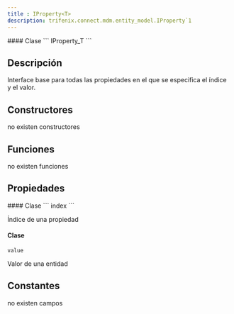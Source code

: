 ```yaml
---
title : IProperty<T>
description: trifenix.connect.mdm.entity_model.IProperty`1
---
```




<CodeBlock slots = 'heading, code' repeat = '1' languages = 'C#' />
#### Clase
```
IProperty_T
```

## Descripción
Interface base para todas las propiedades en el que se especifica el índice y el valor.
## Constructores

no existen constructores


## Funciones

no existen funciones

## Propiedades

<CodeBlock slots = 'heading, code' repeat = '1' languages = 'C#' />
#### Clase
```
index
```

Índice de una propiedad
<CodeBlock slots = 'heading, code' repeat = '1' languages = 'C#' />
#### Clase
```
value
```

Valor de una entidad
## Constantes
no existen campos


